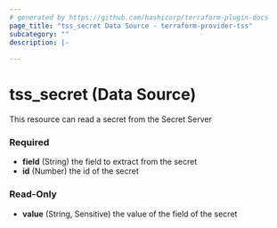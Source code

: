 ```yaml
---
# generated by https://github.com/hashicorp/terraform-plugin-docs
page_title: "tss_secret Data Source - terraform-provider-tss"
subcategory: ""
description: |-
  
---
```


# tss_secret (Data Source)

This resource can read a secret from the Secret Server

### Required

- **field** (String) the field to extract from the secret
- **id** (Number) the id of the secret

### Read-Only

- **value** (String, Sensitive) the value of the field of the secret
